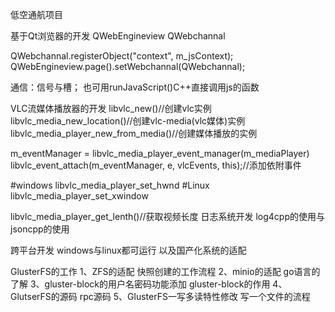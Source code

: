 低空通航项目

基于Qt浏览器的开发
QWebEngineview 
QWebchannal

QWebchannal.registerObject("context", m_jsContext);
QWebEngineview.page().setWebchannal(QWebchannal);

通信：信号与槽；
也可用runJavaScript()C++直接调用js的函数

VLC流媒体播放器的开发
libvlc_new()//创建vlc实例
libvlc_media_new_location()//创建vlc-media(vlc媒体)实例
libvlc_media_player_new_from_media()//创建媒体播放的实例

m_eventManager = libvlc_media_player_event_manager(m_mediaPlayer)
libvlc_event_attach(m_eventManager, e, vlcEvents, this);//添加依附事件

#windows
libvlc_media_player_set_hwnd
#Linux
libvlc_media_player_set_xwindow


libvlc_media_player_get_lenth()//获取视频长度
日志系统开发
log4cpp的使用与jsoncpp的使用

跨平台开发  windows与linux都可运行
以及国产化系统的适配

GlusterFS的工作
1、ZFS的适配
快照创建的工作流程
2、minio的适配
go语言的了解
3、gluster-block的用户名密码功能添加
gluster-block的作用
4、GlutserFS的源码
rpc源码
5、GlusterFS一写多读特性修改
写一个文件的流程